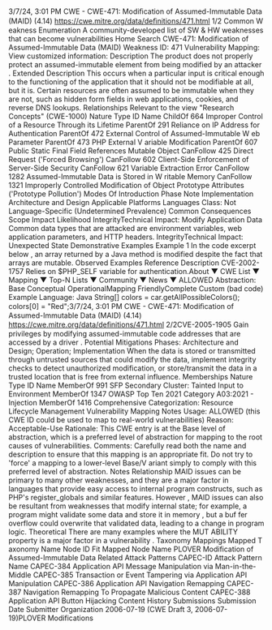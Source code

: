 3/7/24, 3:01 PM CWE - CWE-471: Modiﬁcation of Assumed-Immutable Data (MAID) (4.14)
https://cwe.mitre.org/data/deﬁnitions/471.html 1/2
Common W eakness Enumeration
A community-developed list of SW & HW weaknesses that can become
vulnerabilities
Home Search
CWE-471: Modification of Assumed-Immutable Data (MAID)
Weakness ID: 471
Vulnerability Mapping: 
View customized information:
 Description
The product does not properly protect an assumed-immutable element from being modified by an attacker .
 Extended Description
This occurs when a particular input is critical enough to the functioning of the application that it should not be modifiable at all, but it is.
Certain resources are often assumed to be immutable when they are not, such as hidden form fields in web applications, cookies, and
reverse DNS lookups.
 Relationships
 Relevant to the view "Research Concepts" (CWE-1000)
Nature Type ID Name
ChildOf 664 Improper Control of a Resource Through its Lifetime
ParentOf 291 Reliance on IP Address for Authentication
ParentOf 472 External Control of Assumed-Immutable W eb Parameter
ParentOf 473 PHP External V ariable Modification
ParentOf 607 Public Static Final Field References Mutable Object
CanFollow 425 Direct Request ('Forced Browsing')
CanFollow 602 Client-Side Enforcement of Server-Side Security
CanFollow 621 Variable Extraction Error
CanFollow 1282 Assumed-Immutable Data is Stored in W ritable Memory
CanFollow 1321 Improperly Controlled Modification of Object Prototype Attributes ('Prototype Pollution')
 Modes Of Introduction
Phase Note
Implementation
Architecture and Design
 Applicable Platforms
Languages
Class: Not Language-Specific (Undetermined Prevalence)
 Common Consequences
Scope Impact Likelihood
IntegrityTechnical Impact: Modify Application Data
Common data types that are attacked are environment variables, web application parameters, and HTTP
headers.
IntegrityTechnical Impact: Unexpected State
 Demonstrative Examples
Example 1
In the code excerpt below , an array returned by a Java method is modified despite the fact that arrays are mutable.
 Observed Examples
Reference Description
CVE-2002-1757 Relies on $PHP\_SELF variable for authentication.About ▼ CWE List ▼ Mapping ▼ Top-N Lists ▼ Community ▼ News ▼
ALLOWED
Abstraction: Base
Conceptual OperationalMapping
FriendlyComplete Custom
(bad code) Example Language: Java 
String[] colors = car.getAllPossibleColors();
colors[0] = "Red";3/7/24, 3:01 PM CWE - CWE-471: Modiﬁcation of Assumed-Immutable Data (MAID) (4.14)
https://cwe.mitre.org/data/deﬁnitions/471.html 2/2CVE-2005-1905 Gain privileges by modifying assumed-immutable code addresses that are accessed by a driver .
 Potential Mitigations
Phases: Architecture and Design; Operation; Implementation
When the data is stored or transmitted through untrusted sources that could modify the data, implement integrity checks to
detect unauthorized modification, or store/transmit the data in a trusted location that is free from external influence.
 Memberships
Nature Type ID Name
MemberOf 991 SFP Secondary Cluster: Tainted Input to Environment
MemberOf 1347 OWASP Top Ten 2021 Category A03:2021 - Injection
MemberOf 1416 Comprehensive Categorization: Resource Lifecycle Management
 Vulnerability Mapping Notes
Usage: ALLOWED (this CWE ID could be used to map to real-world vulnerabilities)
Reason: Acceptable-Use
Rationale:
This CWE entry is at the Base level of abstraction, which is a preferred level of abstraction for mapping to the root causes of
vulnerabilities.
Comments:
Carefully read both the name and description to ensure that this mapping is an appropriate fit. Do not try to 'force' a mapping to a
lower-level Base/V ariant simply to comply with this preferred level of abstraction.
 Notes
Relationship
MAID issues can be primary to many other weaknesses, and they are a major factor in languages that provide easy access to
internal program constructs, such as PHP's register\_globals and similar features. However , MAID issues can also be resultant from
weaknesses that modify internal state; for example, a program might validate some data and store it in memory , but a buf fer
overflow could overwrite that validated data, leading to a change in program logic.
Theoretical
There are many examples where the MUT ABILITY property is a major factor in a vulnerability .
 Taxonomy Mappings
Mapped T axonomy Name Node ID Fit Mapped Node Name
PLOVER Modification of Assumed-Immutable Data
 Related Attack Patterns
CAPEC-ID Attack Pattern Name
CAPEC-384 Application API Message Manipulation via Man-in-the-Middle
CAPEC-385 Transaction or Event Tampering via Application API Manipulation
CAPEC-386 Application API Navigation Remapping
CAPEC-387 Navigation Remapping To Propagate Malicious Content
CAPEC-388 Application API Button Hijacking
 Content History
 Submissions
Submission Date Submitter Organization
2006-07-19
(CWE Draft 3, 2006-07-19)PLOVER
 Modifications
